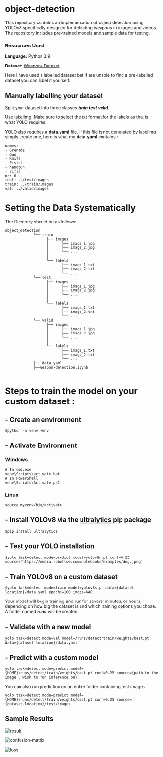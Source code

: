 # object-detection
This repository contains an implementation of object detection using YOLOv8 specifically designed for detecting weapons in images and videos. The repository includes pre-trained models and sample data for testing.

### Resources Used
**Language:** Python 3.9

**Dataset:** [Weapons Dataset]([url](https://universe.roboflow.com/fend-tech/weapon-detection-dinou))

Here I have used a labelled dataset but if are unable to find a pre-labelled dataset you can label it yourself.

## Manually labelling your dataset
Split your dataset into three classes ***train test valid***.

Use [labelImg]([url](https://github.com/heartexlabs/labelImg)).
Make sure to select the txt format for the labels as that is what YOLO requires.

YOLO also requires a **data.yaml** file. If this file is not generated by labelimg simply create one, here is what my **data.yaml** contains :

```
names:
- Grenade
- Gun
- Knife
- Pistol
- handgun
- rifle
nc: 6
test: ../test/images
train: ../train/images
val: ../valid/images
```

# Setting the Data Systematically
The Directory should be as follows:
```
object_detection
             └── train
                   ├── images
                   │      ├── image_1.jpg
                   │      ├── image_2.jpg
                   │      └── ...
                   │
                   └── labels
                          ├── image_1.txt
                          ├── image_2.txt
                          └── ...
             └── test
                   ├── images
                   │      ├── image_1.jpg
                   │      ├── image_2.jpg
                   │      └── ...
                   │
                   └── labels
                          ├── image_1.txt
                          ├── image_2.txt
                          └── ...
             └── valid
                   ├── images
                   │      ├── image_1.jpg
                   │      ├── image_2.jpg
                   │      └── ...
                   │
                   └── labels
                          ├── image_1.txt
                          ├── image_2.txt
                          └── ...
             ├── data.yaml
             ├──weapon-detection.ipynb
                
```

# Steps to train the model on your custom dataset :
## - Create an environment
```
$python -m venv venv
```
## - Activate Environment
### Windows 
```
# In cmd.exe
venv\Scripts\activate.bat
# In PowerShell
venv\Scripts\Activate.ps1
```

### Linux
```
source myvenv/bin/activate
```

## - Install YOLOv8 via the [ultralytics]([url](https://github.com/ultralytics/ultralytics)) pip package
```
$pip install ultralytics
```
## - Test your YOLO installation
```
$yolo task=detect mode=predict model=yolov8n.pt conf=0.25 source='https://media.roboflow.com/notebooks/examples/dog.jpeg'
```

## - Train YOLOv8 on a custom dataset
```
$yolo task=detect mode=train model=yolov8s.pt data={dataset location}/data.yaml epochs=100 imgsz=640
```
Your model will begin training and run for several minutes, or hours, depending on how big the dataset is and which training options you chose.
A folder named ***runs*** will be created.

## - Validate with a new model
```
yolo task=detect mode=val model=/runs/detect/train/weights/best.pt data={dataset location}/data.yaml
```

## - Predict with a custom model
```
yolo task=detect mode=predict model={HOME}/runs/detect/train/weights/best.pt conf=0.25 source={path to the image u wish to run inference on}
```

You can also run prediction on an entire folder containing test images
```
yolo task=detect mode=predict model={HOME}/runs/detect/train/weights/best.pt conf=0.25 source={dataset.location}/test/images
```

## Sample Results
![result](https://user-images.githubusercontent.com/73134011/235419915-80eff18f-7362-46e0-aab9-2dc408e71f95.jpeg)

![confusion-matrix](https://user-images.githubusercontent.com/73134011/235420063-8e406301-dbe9-4979-ad0b-0fcc08b785fc.png)

![loss](https://user-images.githubusercontent.com/73134011/235420070-4513c8f9-fbbe-4d10-91b5-e795469ed4de.png)











